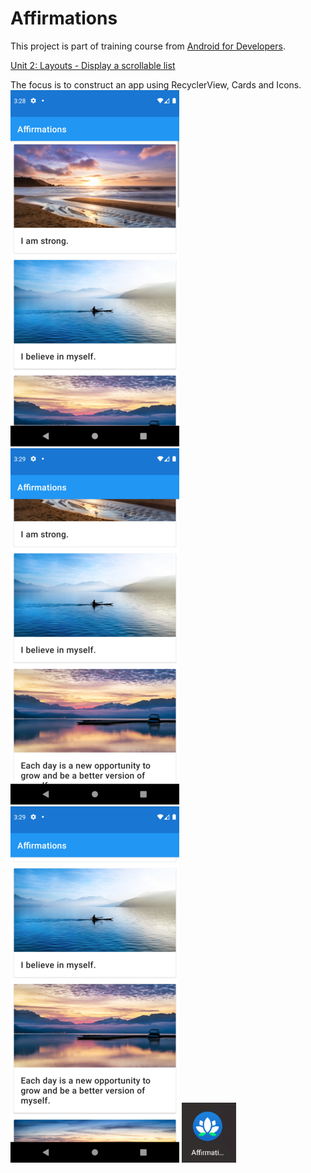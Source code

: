 # Affirmations

This project is part of training course from [Android for Developers](https://developer.android.com/courses/android-basics-kotlin/course).

[Unit 2: Layouts - Display a scrollable list](https://developer.android.com/courses/pathways/android-basics-kotlin-unit-2-pathway-3)

The focus is to construct an app using RecyclerView, Cards and Icons.
![App](https://github.com/diegodrf/Affirmations/blob/main/Printscreens/Screenshot_1625196532.png)![Scrolling](https://github.com/diegodrf/Affirmations/blob/main/Printscreens/Screenshot_1625196550.png)
![Dark mode](https://github.com/diegodrf/Affirmations/blob/main/Printscreens/Screenshot_1625196556.png)
![Icon](https://github.com/diegodrf/Affirmations/blob/main/Printscreens/Icon.PNG)
